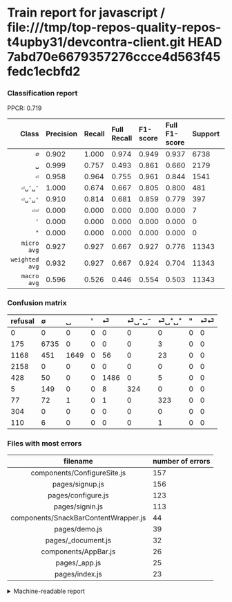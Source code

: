 # Train report for javascript / file:///tmp/top-repos-quality-repos-t4upby31/devcontra-client.git HEAD 7abd70e6679357276ccce4d563f45fedc1ecbfd2

### Classification report

PPCR: 0.719

| Class | Precision | Recall | Full Recall | F1-score | Full F1-score | Support | Full Support | PPCR |
|------:|:----------|:-------|:------------|:---------|:---------|:--------|:-------------|:-----|
| `∅` | 0.902| 1.000| 0.974| 0.949| 0.937| 6738| 6913| 0.975 |
| `␣` | 0.999| 0.757| 0.493| 0.861| 0.660| 2179| 3347| 0.651 |
| `⏎` | 0.958| 0.964| 0.755| 0.961| 0.844| 1541| 1969| 0.783 |
| `⏎␣⁻␣⁻` | 1.000| 0.674| 0.667| 0.805| 0.800| 481| 486| 0.990 |
| `⏎␣⁺␣⁺` | 0.910| 0.814| 0.681| 0.859| 0.779| 397| 474| 0.838 |
| `⏎⏎` | 0.000| 0.000| 0.000| 0.000| 0.000| 7| 117| 0.060 |
| `'` | 0.000| 0.000| 0.000| 0.000| 0.000| 0| 2158| 0.000 |
| `"` | 0.000| 0.000| 0.000| 0.000| 0.000| 0| 304| 0.000 |
| `micro avg` | 0.927| 0.927| 0.667| 0.927| 0.776| 11343| 15768| 0.719 |
| `weighted avg` | 0.932| 0.927| 0.667| 0.924| 0.704| 11343| 15768| 0.719 |
| `macro avg` | 0.596| 0.526| 0.446| 0.554| 0.503| 11343| 15768| 0.719 |

### Confusion matrix

|refusal|  ∅| ␣| '| ⏎| ⏎␣⁻␣⁻| ⏎␣⁺␣⁺| "| ⏎⏎| 
|:---|:---|:---|:---|:---|:---|:---|:---|:---|
|0 |0 |0 |0 |0 |0 |0 |0 |0 |
|175 |6735 |0 |0 |0 |0 |3 |0 |0 |
|1168 |451 |1649 |0 |56 |0 |23 |0 |0 |
|2158 |0 |0 |0 |0 |0 |0 |0 |0 |
|428 |50 |0 |0 |1486 |0 |5 |0 |0 |
|5 |149 |0 |0 |8 |324 |0 |0 |0 |
|77 |72 |1 |0 |1 |0 |323 |0 |0 |
|304 |0 |0 |0 |0 |0 |0 |0 |0 |
|110 |6 |0 |0 |0 |0 |1 |0 |0 |

### Files with most errors

| filename | number of errors|
|:----:|:-----|
| components/ConfigureSite.js | 157 |
| pages/signup.js | 156 |
| pages/configure.js | 123 |
| pages/signin.js | 113 |
| components/SnackBarContentWrapper.js | 44 |
| pages/demo.js | 39 |
| pages/_document.js | 32 |
| components/AppBar.js | 26 |
| pages/_app.js | 25 |
| pages/index.js | 23 |

<details>
    <summary>Machine-readable report</summary>
```json
{
  "cl_report": {"\"": {"f1-score": 0.0, "precision": 0.0, "recall": 0.0, "support": 0}, "\u0027": {"f1-score": 0.0, "precision": 0.0, "recall": 0.0, "support": 0}, "macro avg": {"f1-score": 0.5543809888884347, "precision": 0.5962245931464596, "recall": 0.5259789379038906, "support": 11343}, "micro avg": {"f1-score": 0.9271797584413295, "precision": 0.9271797584413295, "recall": 0.9271797584413295, "support": 11343}, "weighted avg": {"f1-score": 0.9236889110019453, "precision": 0.932472431682485, "recall": 0.9271797584413295, "support": 11343}, "\u2205": {"f1-score": 0.9485247517780439, "precision": 0.9024520970119255, "recall": 0.9995547640249333, "support": 6738}, "\u23ce": {"f1-score": 0.9611901681759379, "precision": 0.9580915538362347, "recall": 0.9643088903309539, "support": 1541}, "\u23ce\u23ce": {"f1-score": 0.0, "precision": 0.0, "recall": 0.0, "support": 7}, "\u23ce\u2423\u207a\u2423\u207a": {"f1-score": 0.8590425531914894, "precision": 0.9098591549295775, "recall": 0.8136020151133502, "support": 397}, "\u23ce\u2423\u207b\u2423\u207b": {"f1-score": 0.8049689440993789, "precision": 1.0, "recall": 0.6735966735966736, "support": 481}, "\u2423": {"f1-score": 0.8613214938626274, "precision": 0.9993939393939394, "recall": 0.7567691601652135, "support": 2179}},
  "cl_report_full": {"\"": {"f1-score": 0.0, "precision": 0.0, "recall": 0.0, "support": 304}, "\u0027": {"f1-score": 0.0, "precision": 0.0, "recall": 0.0, "support": 2158}, "macro avg": {"f1-score": 0.5025680734444697, "precision": 0.5962245931464596, "recall": 0.4462163130387931, "support": 15768}, "micro avg": {"f1-score": 0.7758474419977132, "precision": 0.9271797584413295, "recall": 0.6669837645865043, "support": 15768}, "weighted avg": {"f1-score": 0.7043991357715614, "precision": 0.7856023827203907, "recall": 0.6669837645865043, "support": 15768}, "\u2205": {"f1-score": 0.9369782971619366, "precision": 0.9024520970119255, "recall": 0.9742514103862289, "support": 6913}, "\u23ce": {"f1-score": 0.8443181818181819, "precision": 0.9580915538362347, "recall": 0.7546978161503302, "support": 1969}, "\u23ce\u23ce": {"f1-score": 0.0, "precision": 0.0, "recall": 0.0, "support": 117}, "\u23ce\u2423\u207a\u2423\u207a": {"f1-score": 0.7792521109770808, "precision": 0.9098591549295775, "recall": 0.6814345991561181, "support": 474}, "\u23ce\u2423\u207b\u2423\u207b": {"f1-score": 0.8, "precision": 1.0, "recall": 0.6666666666666666, "support": 486}, "\u2423": {"f1-score": 0.6599959975985592, "precision": 0.9993939393939394, "recall": 0.4926800119510009, "support": 3347}},
  "ppcr": 0.7193683409436834
}
```
</details>
